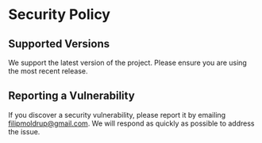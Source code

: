 # Security Policy

## Supported Versions
We support the latest version of the project. Please ensure you are using the most recent release.

## Reporting a Vulnerability
If you discover a security vulnerability, please report it by emailing filipmoldrup@gmail.com.
We will respond as quickly as possible to address the issue.
